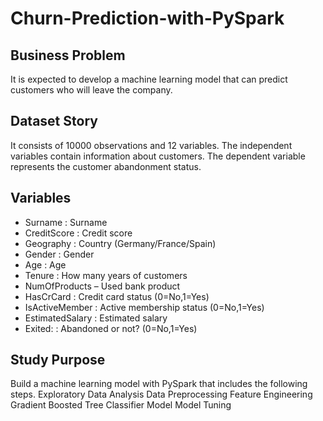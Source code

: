 # Churn-Prediction-with-PySpark
## Business Problem
It is expected to develop a machine learning model that can predict customers who will leave the company.
## Dataset Story
It consists of 10000 observations and 12 variables.
The independent variables contain information about customers.
The dependent variable represents the customer abandonment status.
## Variables
- Surname : Surname
- CreditScore : Credit score
- Geography : Country (Germany/France/Spain)
- Gender : Gender
- Age : Age
- Tenure : How many years of customers
- NumOfProducts – Used bank product
- HasCrCard : Credit card status (0=No,1=Yes)
- IsActiveMember : Active membership status (0=No,1=Yes)
- EstimatedSalary : Estimated salary
- Exited: : Abandoned or not? (0=No,1=Yes)
## Study Purpose
Build a machine learning model with PySpark that includes the following steps.
Exploratory Data Analysis
Data Preprocessing
Feature Engineering
Gradient Boosted Tree Classifier Model
Model Tuning
